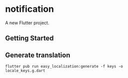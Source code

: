 # notification

A new Flutter project.

## Getting Started

## Generate translation

``` text
flutter pub run easy_localization:generate -f keys -o locale_keys.g.dart
```
